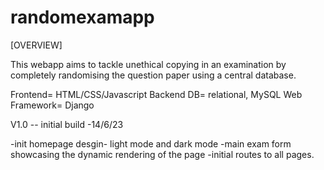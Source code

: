 # randomexamapp
[OVERVIEW]

This webapp aims to tackle unethical copying in an examination by completely randomising the question paper using a central database.

Frontend= HTML/CSS/Javascript
Backend DB= relational, MySQL 
Web Framework= Django

V1.0 -- initial build -14/6/23

-init homepage desgin- light mode and dark mode
-main exam form showcasing the dynamic rendering of the page
-initial routes to all pages.
